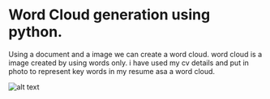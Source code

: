 # Word Cloud generation using python.

Using a document and a image we can create a word cloud.
word cloud is a image created by using words only.
i have used my cv details and put in photo to represent key words in my resume asa a word cloud.


![alt text](https://github.com/shivampradhan2]/[Projects/blob/master/my_wordcloud.jpg?raw=true)
